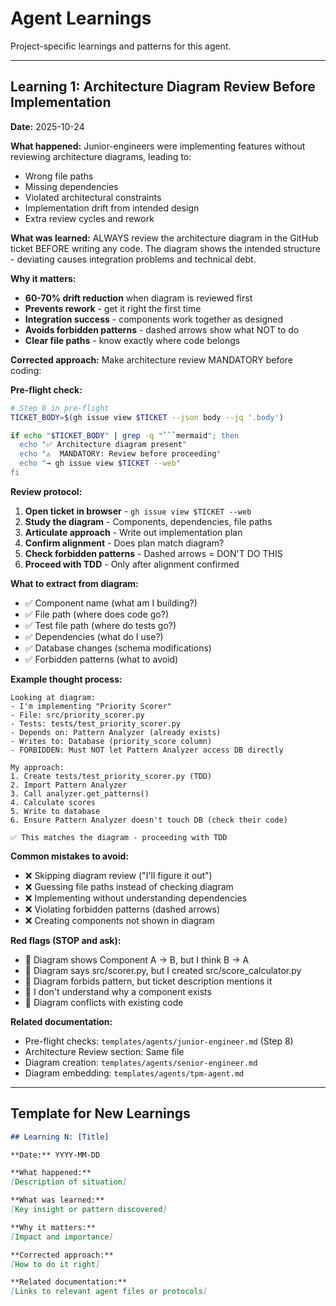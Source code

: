 # Agent Learnings

Project-specific learnings and patterns for this agent.

---

## Learning 1: Architecture Diagram Review Before Implementation

**Date:** 2025-10-24

**What happened:**
Junior-engineers were implementing features without reviewing architecture diagrams, leading to:
- Wrong file paths
- Missing dependencies
- Violated architectural constraints
- Implementation drift from intended design
- Extra review cycles and rework

**What was learned:**
ALWAYS review the architecture diagram in the GitHub ticket BEFORE writing any code. The diagram shows the intended structure - deviating causes integration problems and technical debt.

**Why it matters:**
- **60-70% drift reduction** when diagram is reviewed first
- **Prevents rework** - get it right the first time
- **Integration success** - components work together as designed
- **Avoids forbidden patterns** - dashed arrows show what NOT to do
- **Clear file paths** - know exactly where code belongs

**Corrected approach:**
Make architecture review MANDATORY before coding:

**Pre-flight check:**
```bash
# Step 8 in pre-flight
TICKET_BODY=$(gh issue view $TICKET --json body --jq '.body')

if echo "$TICKET_BODY" | grep -q "```mermaid"; then
  echo "✅ Architecture diagram present"
  echo "⚠️  MANDATORY: Review before proceeding"
  echo "→ gh issue view $TICKET --web"
fi
```

**Review protocol:**
1. **Open ticket in browser** - `gh issue view $TICKET --web`
2. **Study the diagram** - Components, dependencies, file paths
3. **Articulate approach** - Write out implementation plan
4. **Confirm alignment** - Does plan match diagram?
5. **Check forbidden patterns** - Dashed arrows = DON'T DO THIS
6. **Proceed with TDD** - Only after alignment confirmed

**What to extract from diagram:**
- ✅ Component name (what am I building?)
- ✅ File path (where does code go?)
- ✅ Test file path (where do tests go?)
- ✅ Dependencies (what do I use?)
- ✅ Database changes (schema modifications)
- ✅ Forbidden patterns (what to avoid)

**Example thought process:**
```
Looking at diagram:
- I'm implementing "Priority Scorer"
- File: src/priority_scorer.py
- Tests: tests/test_priority_scorer.py
- Depends on: Pattern Analyzer (already exists)
- Writes to: Database (priority_score column)
- FORBIDDEN: Must NOT let Pattern Analyzer access DB directly

My approach:
1. Create tests/test_priority_scorer.py (TDD)
2. Import Pattern Analyzer
3. Call analyzer.get_patterns()
4. Calculate scores
5. Write to database
6. Ensure Pattern Analyzer doesn't touch DB (check their code)

✅ This matches the diagram - proceeding with TDD
```

**Common mistakes to avoid:**
- ❌ Skipping diagram review ("I'll figure it out")
- ❌ Guessing file paths instead of checking diagram
- ❌ Implementing without understanding dependencies
- ❌ Violating forbidden patterns (dashed arrows)
- ❌ Creating components not shown in diagram

**Red flags (STOP and ask):**
- 🚨 Diagram shows Component A → B, but I think B → A
- 🚨 Diagram says src/scorer.py, but I created src/score_calculator.py
- 🚨 Diagram forbids pattern, but ticket description mentions it
- 🚨 I don't understand why a component exists
- 🚨 Diagram conflicts with existing code

**Related documentation:**
- Pre-flight checks: `templates/agents/junior-engineer.md` (Step 8)
- Architecture Review section: Same file
- Diagram creation: `templates/agents/senior-engineer.md`
- Diagram embedding: `templates/agents/tpm-agent.md`

---

## Template for New Learnings

```markdown
## Learning N: [Title]

**Date:** YYYY-MM-DD

**What happened:**
[Description of situation]

**What was learned:**
[Key insight or pattern discovered]

**Why it matters:**
[Impact and importance]

**Corrected approach:**
[How to do it right]

**Related documentation:**
[Links to relevant agent files or protocols]
```
